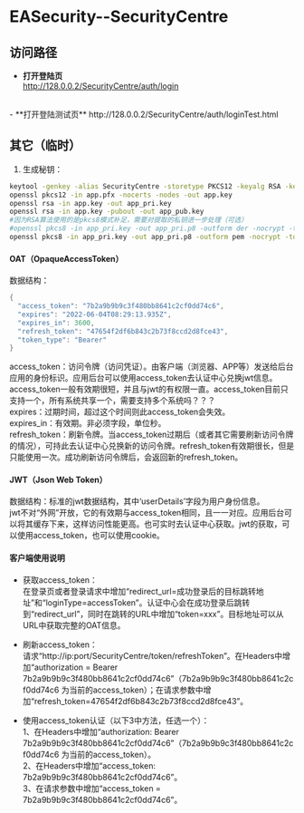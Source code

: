 # EASecurity--SecurityCentre

## 访问路径  
- **打开登陆页**  
http://128.0.0.2/SecurityCentre/auth/login  
<br>
- **打开登陆测试页**  
http://128.0.0.2/SecurityCentre/auth/loginTest.html  
<br>

## 其它（临时）  
1.  生成秘钥：

```bash 
keytool -genkey -alias SecurityCentre -storetype PKCS12 -keyalg RSA -keystore app.pfx -keysize 4096 -validity 36500
openssl pkcs12 -in app.pfx -nocerts -nodes -out app.key
openssl rsa -in app.key -out app_pri.key
openssl rsa -in app.key -pubout -out app_pub.key
#因为RSA算法使用的是pkcs8模式补足，需要对提取的私钥进一步处理（可选）
#openssl pkcs8 -in app_pri.key -out app_pri.p8 -outform der -nocrypt -topk8
openssl pkcs8 -in app_pri.key -out app_pri.p8 -outform pem -nocrypt -topk8
```

#### OAT（OpaqueAccessToken）  
数据结构： 

```java  
{
  "access_token": "7b2a9b9b9c3f480bb8641c2cf0dd74c6",
  "expires": "2022-06-04T08:29:13.935Z",
  "expires_in": 3600,
  "refresh_token": "47654f2df6b843c2b73f8ccd2d8fce43",
  "token_type": "Bearer"
}
```
access_token：访问令牌（访问凭证）。由客户端（浏览器、APP等）发送给后台应用的身份标识。应用后台可以使用access_token去认证中心兑换jwt信息。access_token一般有效期很短，并且与jwt的有权限一直。access_token目前只支持一个，所有系统共享一个，需要支持多个系统吗？？？  
expires：过期时间，超过这个时间则此access_token会失效。  
expires_in：有效期。非必须字段，单位秒。  
refresh_token：刷新令牌。当access_token过期后（或者其它需要刷新访问令牌的情况），可持此去认证中心兑换新的访问令牌。refresh_token有效期很长，但是只能使用一次。成功刷新访问令牌后，会返回新的refresh_token。  

#### JWT（Json Web Token）  
数据结构：标准的jwt数据结构，其中‘userDetails’字段为用户身份信息。    
jwt不对“外网”开放，它的有效期与access_token相同，且一一对应。应用后台可以将其缓存下来，这样访问性能更高。也可实时去认证中心获取。jwt的获取，可以使用access_token，也可以使用cookie。  

#### 客户端使用说明  
- 获取access_token：  
在登录页或者登录请求中增加“redirect_url=成功登录后的目标跳转地址”和“loginType=accessToken”。认证中心会在成功登录后跳转到“redirect_url”，同时在跳转的URL中增加“token=xxx”。目标地址可以从URL中获取完整的OAT信息。  


- 刷新access_token：  
请求“http://ip:port/SecurityCentre/token/refreshToken”。在Headers中增加“authorization = Bearer 7b2a9b9b9c3f480bb8641c2cf0dd74c6”（7b2a9b9b9c3f480bb8641c2cf0dd74c6 为当前的access_token）；在请求参数中增加“refresh_token=47654f2df6b843c2b73f8ccd2d8fce43”。  


- 使用access_token认证（以下3中方法，任选一个）：  
1、在Headers中增加“authorization: Bearer 7b2a9b9b9c3f480bb8641c2cf0dd74c6”（7b2a9b9b9c3f480bb8641c2cf0dd74c6 为当前的access_token）。  
2、在Headers中增加“access_token: 7b2a9b9b9c3f480bb8641c2cf0dd74c6”。  
3、在请求参数中增加“access_token = 7b2a9b9b9c3f480bb8641c2cf0dd74c6”。  

    